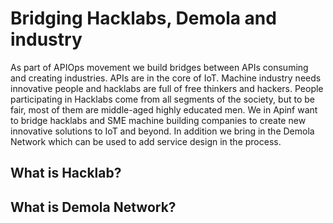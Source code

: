 # Bridging Hacklabs, Demola and industry

As part of APIOps movement we build bridges between APIs consuming and creating industries. APIs are in the core of IoT. 
Machine industry needs innovative people and hacklabs are full of free thinkers and hackers. People participating in Hacklabs
come from all segments of the society, but to be fair, most of them are middle-aged highly educated men. 
We in Apinf want to bridge hacklabs and SME machine building companies to create new innovative solutions to IoT and beyond. 
In addition we bring in the Demola Network which can be used to add service design in the process. 

## What is Hacklab?

## What is Demola Network? 


